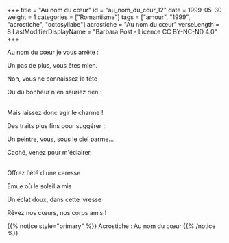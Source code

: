 +++
title = "Au nom du cœur"
id = "au_nom_du_cour_12"
date = 1999-05-30
weight = 1
categories = ["Romantisme"]
tags = ["amour", "1999", "acrostiche", "octosyllabe"]
acrostiche = "Au nom du cœur"
verseLength = 8
LastModifierDisplayName = "Barbara Post - Licence CC BY-NC-ND 4.0"
+++

Au nom du cœur je vous arrête :

Un pas de plus, vous êtes mien.

Non, vous ne connaissez la fête

Ou du bonheur n'en sauriez rien :

 \
Mais laissez donc agir le charme !

Des traits plus fins pour suggérer :

Un peintre, vous, sous le ciel parme...

Caché, venez pour m'éclairer,

 \
Offrez l'été d'une caresse

Emue où le soleil a mis

Un éclat doux, dans cette ivresse

Rêvez nos cœurs, nos corps amis !

{{% notice style="primary" %}}
Acrostiche : Au nom du cœur
{{% /notice %}}
